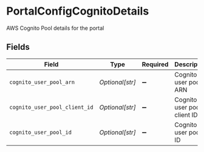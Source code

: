 # PortalConfigCognitoDetails

AWS Cognito Pool details for the portal


## Fields

| Field                                                                   | Type                                                                    | Required                                                                | Description                                                             | Example                                                                 |
| ----------------------------------------------------------------------- | ----------------------------------------------------------------------- | ----------------------------------------------------------------------- | ----------------------------------------------------------------------- | ----------------------------------------------------------------------- |
| `cognito_user_pool_arn`                                                 | *Optional[str]*                                                         | :heavy_minus_sign:                                                      | Cognito user pool ARN                                                   | arn:aws:cognito-idp:us-east-1:123412341234:userpool/us-east-1_123412341 |
| `cognito_user_pool_client_id`                                           | *Optional[str]*                                                         | :heavy_minus_sign:                                                      | Cognito user pool client ID                                             | 6bsd0jkgoie74k2i8mrhc1vest                                              |
| `cognito_user_pool_id`                                                  | *Optional[str]*                                                         | :heavy_minus_sign:                                                      | Cognito user pool ID                                                    | eu-central-1_CUEQRNbUb                                                  |